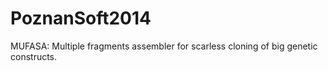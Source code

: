 PoznanSoft2014
======

MUFASA: Multiple fragments assembler for scarless cloning of big genetic constructs.
